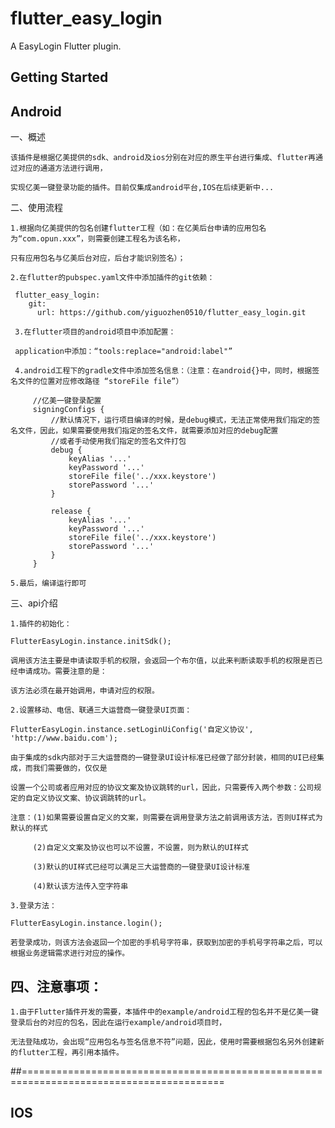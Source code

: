 # flutter_easy_login

A EasyLogin Flutter plugin.

## Getting Started

## Android

一、概述

    该插件是根据亿美提供的sdk、android及ios分别在对应的原生平台进行集成、flutter再通过对应的通道方法进行调用，

    实现亿美一键登录功能的插件。目前仅集成android平台,IOS在后续更新中...

二、使用流程

    1.根据向亿美提供的包名创建flutter工程（如：在亿美后台申请的应用包名为“com.opun.xxx”，则需要创建工程名为该名称，

    只有应用包名与亿美后台对应，后台才能识别签名）；

    2.在flutter的pubspec.yaml文件中添加插件的git依赖：

     flutter_easy_login:
        git:
          url: https://github.com/yiguozhen0510/flutter_easy_login.git

     3.在flutter项目的android项目中添加配置：

     application中添加：“tools:replace="android:label"”

     4.android工程下的gradle文件中添加签名信息：（注意：在android{}中，同时，根据签名文件的位置对应修改路径 “storeFile file”）

         //亿美一键登录配置
         signingConfigs {
             //默认情况下，运行项目编译的时候，是debug模式，无法正常使用我们指定的签名文件，因此，如果需要使用我们指定的签名文件，就需要添加对应的debug配置
             //或者手动使用我们指定的签名文件打包
             debug {
                 keyAlias '...'
                 keyPassword '...'
                 storeFile file('../xxx.keystore')
                 storePassword '...'
             }

             release {
                 keyAlias '...'
                 keyPassword '...'
                 storeFile file('../xxx.keystore')
                 storePassword '...'
             }
         }

    5.最后，编译运行即可

三、api介绍

    1.插件的初始化：

    FlutterEasyLogin.instance.initSdk();

    调用该方法主要是申请读取手机的权限，会返回一个布尔值，以此来判断读取手机的权限是否已经申请成功。需要注意的是：

    该方法必须在最开始调用，申请对应的权限。

    2.设置移动、电信、联通三大运营商一键登录UI页面：

    FlutterEasyLogin.instance.setLoginUiConfig('自定义协议', 'http://www.baidu.com');

    由于集成的sdk内部对于三大运营商的一键登录UI设计标准已经做了部分封装，相同的UI已经集成，而我们需要做的，仅仅是

    设置一个公司或者应用对应的协议文案及协议跳转的url，因此，只需要传入两个参数：公司规定的自定义协议文案、协议调跳转的url。

    注意：(1)如果需要设置自定义的文案，则需要在调用登录方法之前调用该方法，否则UI样式为默认的样式

         (2)自定义文案及协议也可以不设置，不设置，则为默认的UI样式

         (3)默认的UI样式已经可以满足三大运营商的一键登录UI设计标准

         (4)默认该方法传入空字符串

    3.登录方法：

    FlutterEasyLogin.instance.login();

    若登录成功，则该方法会返回一个加密的手机号字符串，获取到加密的手机号字符串之后，可以根据业务逻辑需求进行对应的操作。

## 四、注意事项：

    1.由于Flutter插件开发的需要，本插件中的example/android工程的包名并不是亿美一键登录后台的对应的包名，因此在运行example/android项目时，

    无法登陆成功，会出现“应用包名与签名信息不符”问题，因此，使用时需要根据包名另外创建新的flutter工程，再引用本插件。

##=========================================================================================

## IOS
